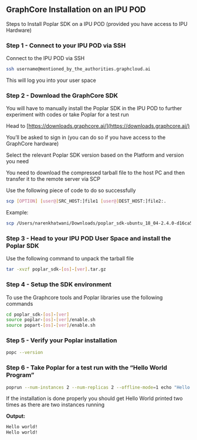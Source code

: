 
## GraphCore Installation on an IPU POD

Steps to Install Poplar SDK on a IPU POD (provided you have access to IPU Hardware)

### Step 1 - Connect to your IPU POD via SSH

Connect to the IPU POD via SSH

```bash
ssh username@mentioned_by_the_authorities.graphcloud.ai
```

This will log you into your user space

### Step 2 - Download the GraphCore SDK

You will have to manually install the Poplar SDK in the IPU POD to further experiment with codes or take Poplar for a test run

Head to [https://downloads.graphcore.ai/](https://downloads.graphcore.ai/)

You’ll be asked to sign in (you can do so if you have access to the GraphCore hardware)

Select the relevant Poplar SDK version based on the Platform and version you need

You need to download the compressed tarball file to the host PC and then transfer it to the remote server via SCP

Use the following piece of code to do so successfully

```bash
scp [OPTION] [user@]SRC_HOST:]file1 [user@]DEST_HOST:]file2:.
```

Example:

```bash
scp /Users/narenkhatwani/Downloads/poplar_sdk-ubuntu_18_04-2.4.0-d16ca54529.tar.gz username@mentioned_by_the_authorities.graphcloud.ai:.
```

### Step 3 - Head to your IPU POD User Space and install the Poplar SDK

Use the following command to unpack the tarball file

```bash
tar -xvzf poplar_sdk-[os]-[ver].tar.gz
```

### Step 4 - Setup the ****SDK environment****

To use the Graphcore tools and Poplar libraries use the following commands

```bash
cd poplar_sdk-[os]-[ver]
source poplar-[os]-[ver]/enable.sh
source popart-[os]-[ver]/enable.sh
```

### Step 5 - Verify your Poplar installation

```bash
popc --version
```

### Step 6 - Take Poplar for a test run with the “Hello World Program”

```bash
poprun --num-instances 2 --num-replicas 2 --offline-mode=1 echo "Hello world!"
```

If the installation is done properly you should get Hello World printed two times as there are two instances running

**Output:**

```bash
Hello world!
Hello world!
```